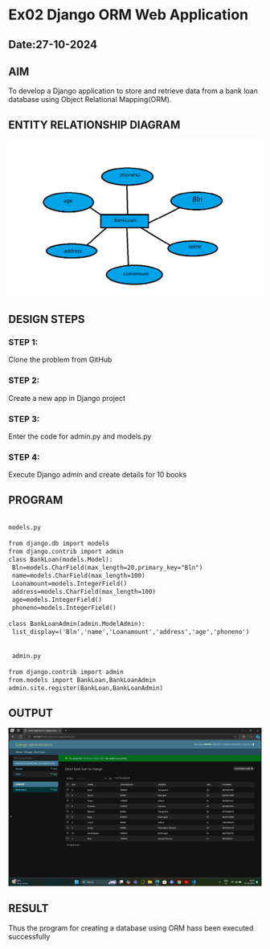 # Ex02 Django ORM Web Application
## Date:27-10-2024 

## AIM
To develop a Django application to store and retrieve data from a bank loan database using Object Relational Mapping(ORM).

## ENTITY RELATIONSHIP DIAGRAM
![Alt text](<Screenshot 2024-10-27 100409.png>)



## DESIGN STEPS

### STEP 1:
Clone the problem from GitHub

### STEP 2:
Create a new app in Django project

### STEP 3:
Enter the code for admin.py and models.py

### STEP 4:
Execute Django admin and create details for 10 books

## PROGRAM
```

models.py

from django.db import models
from django.contrib import admin
class BankLoan(models.Model):
 Bln=models.CharField(max_length=20,primary_key="Bln")
 name=models.CharField(max_length=100)
 Loanamount=models.IntegerField()
 address=models.CharField(max_length=100)
 age=models.IntegerField()
 phoneno=models.IntegerField()

class BankLoanAdmin(admin.ModelAdmin):
 list_display=('Bln','name','Loanamount','address','age','phoneno')


 admin.py

from django.contrib import admin
from.models import BankLoan,BankLoanAdmin
admin.site.register(BankLoan,BankLoanAdmin)

```

## OUTPUT
![Alt text](<Screenshot (14).png>)


## RESULT
Thus the program for creating a database using ORM hass been executed successfully
